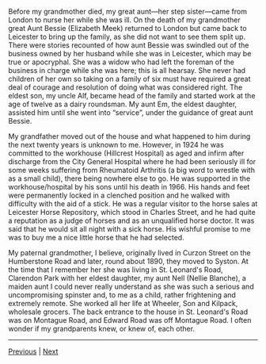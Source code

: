 Before my grandmother died, my great aunt—her step sister—came from London to nurse her while she was ill. On the death of my grandmother great Aunt Bessie (Elizabeth Meek) returned to London but came back to Leicester to bring up the family, as she did not want to see them split up. There were stories recounted of how aunt Bessie was swindled out of the business owned by her husband while she was in Leicester, which may be true or apocryphal. She was a widow who had left the foreman of the business in charge while she was here; this is all hearsay. She never had children of her own so taking on a family of six must have required a great deal of courage and resolution of doing what was considered right. The eldest son, my uncle Alf, became head of the family and started work at the age of twelve as a dairy roundsman. My aunt Em, the eldest daughter, assisted him until she went into “service”, under the guidance of great aunt Bessie.

My grandfather moved out of the house and what happened to him during the next twenty years is unknown to me. However, in 1924 he was committed to the workhouse (Hillcrest Hospital) as aged and infirm after discharge from the City General Hospital where he had been seriously ill for some weeks suffering from Rheumatoid Arthritis (a big word to wrestle with as a small child), there being nowhere else to go. He was supported in the workhouse/hospital by his sons until his death in 1966. His hands and feet were permanently locked in a clenched position and he walked with difficulty with the aid of a stick. He was a regular visitor to the horse sales at Leicester Horse Repository, which stood in Charles Street, and he had quite a reputation as a judge of horses and as an unqualified horse doctor. It was said that he would sit all night with a sick horse. His wishful promise to me was to buy me a nice little horse that he had selected.

My paternal grandmother, I believe, originally lived in Curzon Street on the Humberstone Road and later, round about 1890, they moved to Syston. At the time that I remember her she was living in St. Leonard's Road, Clarendon Park with her eldest daughter, my aunt Nell (Nellie Blanche), a maiden aunt I could never really understand as she was such a serious and uncompromising spinster and, to me as a child, rather frightening and extremely remote. She worked all her life at Wheeler, Son and Kilpack, wholesale grocers. The back entrance to the house in St. Leonard's Road was on Montague Road, and Edward Road was off Montague Road. I often wonder if my grandparents knew, or knew of, each other.

---

<a href="./WAE-02.html">Previous</a> | <a href="./WAE-04.html">Next</a>
